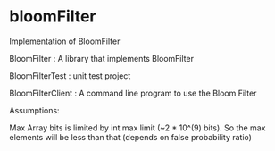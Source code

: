 # bloomFilter
Implementation of BloomFilter


BloomFilter : A library that implements BloomFilter

BloomFilterTest : unit test project

BloomFilterClient : A command line program to use the Bloom Filter


Assumptions:

Max Array bits  is limited by int max limit (~2 * 10^(9) bits). So the max elements will be less than that (depends on false probability ratio)